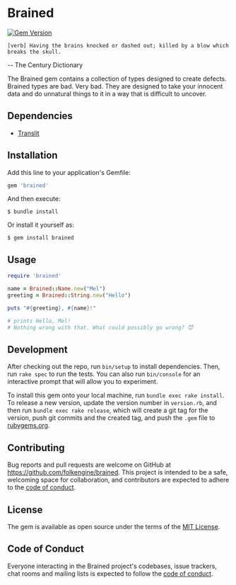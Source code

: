 # Brained

[![Gem Version](https://badge.fury.io/rb/brained.svg)](https://badge.fury.io/rb/brained)

    [verb] Having the brains knocked or dashed out; killed by a blow which breaks the skull.

-- The Century Dictionary

The Brained gem contains a collection of types designed to create
defects. Brained types are bad. Very bad. They are designed to take your
innocent data and do unnatural things to it in a way that is difficult
to uncover.

## Dependencies

* [Translit](https://github.com/tjbladez/translit)

## Installation

Add this line to your application's Gemfile:

```ruby
gem 'brained'
```

And then execute:

    $ bundle install

Or install it yourself as:

    $ gem install brained

## Usage

```ruby
require 'brained'

name = Brained::Name.new("Mel")
greeting = Brained::String.new("Hello")

puts "#{greeting}, #{name}!"

# prints Hello, Mel!
# Nothing wrong with that. What could possibly go wrong? 😈
```

## Development

After checking out the repo, run `bin/setup` to install dependencies. Then, run `rake spec` to run the tests. You can also run `bin/console` for an interactive prompt that will allow you to experiment.

To install this gem onto your local machine, run `bundle exec rake install`. To release a new version, update the version number in `version.rb`, and then run `bundle exec rake release`, which will create a git tag for the version, push git commits and the created tag, and push the `.gem` file to [rubygems.org](https://rubygems.org).

## Contributing

Bug reports and pull requests are welcome on GitHub at https://github.com/folkengine/brained. This project is intended to be a safe, welcoming space for collaboration, and contributors are expected to adhere to the [code of conduct](https://github.com/[USERNAME]/brained/blob/main/CODE_OF_CONDUCT.md).

## License

The gem is available as open source under the terms of the [MIT License](https://opensource.org/licenses/MIT).

## Code of Conduct

Everyone interacting in the Brained project's codebases, issue trackers, chat rooms and mailing lists is expected to follow the [code of conduct](https://github.com/[USERNAME]/brained/blob/main/CODE_OF_CONDUCT.md).
